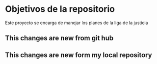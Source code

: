 # Objetivos de la repositorio

Este proyecto se encarga de manejar los planes de la liga de la justicia

## This changes are new from git hub
## This changes are new form my local repository
